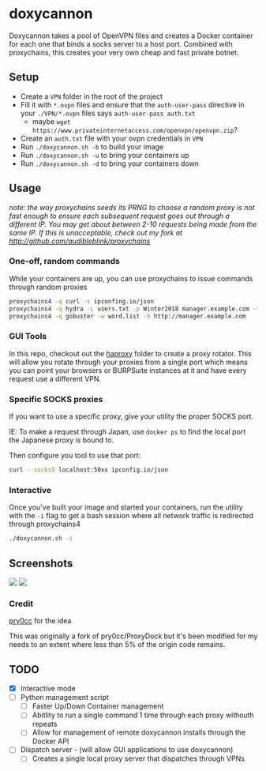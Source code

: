 # doxycannon

Doxycannon takes a pool of OpenVPN files and creates a Docker container for each one that binds a
socks server to a host port. Combined with proxychains, this creates your very own cheap and fast
private botnet.

## Setup
- Create a `VPN` folder in the root of the project 
- Fill it with `*.ovpn` files and ensure that the `auth-user-pass` directive
  in your `./VPN/*.ovpn` files says `auth-user-pass auth.txt`
   - maybe `wget https://www.privateinternetaccess.com/openvpn/openvpn.zip`?
- Create an `auth.txt` file with your ovpn credentials in `VPN`
- Run `./doxycannon.sh -b` to build your image
- Run `./doxycannon.sh -u` to bring your containers up
- Run `./doxycannon.sh -d` to bring your containers down

## Usage

_note: the way proxychains seeds its PRNG to choose a random proxy is not fast enough to ensure
each subsequent request goes out through a different IP. You may get about between 2-10 requests
being made from the same IP. If this is unacceptable, check out my fork at
http://github.com/audibleblink/proxychains_

### One-off, random commands
While your containers are up, you can use proxychains to issue commands through random proxies

```sh
proxychains4 -q curl -s ipconfing.io/json
proxychains4 -q hydra -L users.txt -p Winter2018 manager.example.com -t 8 ssh
proxychains4 -q gobuster -w word.list -h http://manager.example.com
```

### GUI Tools
In this repo, checkout out the [haproxy](haproxy) folder to create a proxy rotator. This will allow
you rotate through your proxies from a single port which means you can point your browsers or
BURPSuite instances at it and have every request use a different VPN.

### Specific SOCKS proxies
If you want to use a specific proxy, give your utility the proper SOCKS port.

IE: To make a request through Japan, use `docker ps` to find the local port the Japanese proxy is
bound to.

Then configure you tool to use that port:

```sh
curl --socks5 localhost:50xx ipconfig.io/json
```

### Interactive
Once you've built your image and started your containers, run the utility with the `-i` flag to get
a bash session where all network traffic is redirected through proxychains4

```sh
./doxycannon.sh -i
```

## Screenshots
![](https://i.imgur.com/jjHtk9L.png)
![](https://i.imgur.com/fLU4Mjx.png)

### Credit
[pry0cc](https://github.com/pry0cc/ProxyDock) for the idea

This was originally a fork of pry0cc/ProxyDock but it's been modified for my needs to an extent
where less than 5% of the origin code remains.

## TODO

- [X] Interactive mode
- [ ] Python management script
  - [ ] Faster Up/Down Container management
  - [ ] Abitlity to run a single command 1 time through each proxy withouth repeats
  - [ ] Allow for management of remote doxycannon installs through the Docker API

- [ ] Dispatch server - (will allow GUI applications to use doxycannon)
  - [ ] Creates a single local proxy server that dispatches through VPNs
